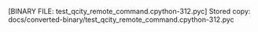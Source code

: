 [BINARY FILE: test_qcity_remote_command.cpython-312.pyc]
Stored copy: docs/converted-binary/test_qcity_remote_command.cpython-312.pyc
